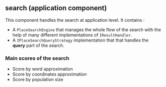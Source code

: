 ## search (application component)
This component handles the search at application level. It contains :

- A ```PlaceSearchEngine``` that manages the whole flow of the search with the help of many different implementations of ```IResultHandler```.
- A ```IPlaceSearchQueryStrategy``` implementation that that handles the **query** part of the search.

### Main scores of the search
- Score by word approximation
- Score by coordinates approximation
- Score by population size
